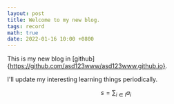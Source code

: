 ```yaml
---
layout: post
title: Welcome to my new blog.
tags: record
math: true
date: 2022-01-16 10:00 +0800
---
```


This is my new blog in [github]{https://github.com/asd123www/asd123www.github.io}.

I'll update my interesting learning things periodically.


$$s = \sum_{i \in I} a_i$$